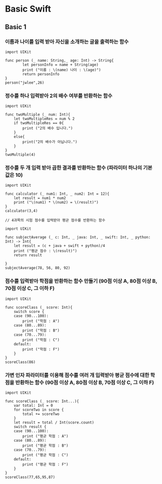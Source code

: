 # Basic Swift

## Basic 1

### 이름과 나이를 입력 받아 자신을 소개하는 글을 출력하는 함수

```
import UIKit

func person (_ name: String,_ age: Int) -> String{
        let personInfo = name + String(age)
        print ("이름 : \(name) 나이 : \(age)")
        return personInfo
}
person("jwlee",26)
```

### 정수를 하나 입력받아 2의 배수 여부를 반환하는 함수

```
import UIKit

func twoMultiple (_ num: Int){
    let twoMultipleRes = num % 2
    if twoMultipleRes == 0{
        print ("2의 배수 입니다.")
    }
    else{
        print("2의 배수가 아닙니다.")
    }
}
twoMultiple(4)
```

### 정수를 두 개 입력 받아 곱한 결과를 반환하는 함수 (파라미터 하나의 기본 값은 10)

```
import UIKit

func calculator (_ num1: Int, _ num2: Int = 12){
    let result = num1 * num2
    print ("\(num1) * \(num2) = \(result)")
}
calculator(3,4)

// 4과목의 시험 점수를 입력받아 평균 점수를 반환하는 함수

import UIKit

func subjectAverage (_ c: Int, _ java: Int, _ swift: Int, _ python: Int) -> Int{
    let result = (c + java + swift + python)/4
    print ("평균 점수 : \(result)")
    return result
    
}
subjectAverage(78, 56, 80, 92)
```

### 점수를 입력받아 학점을 반환하는 함수 만들기 (90점 이상 A, 80점 이상 B, 70점 이상 C, 그 이하 F)

```
import UIKit

func scoreClass (_ score: Int){
    switch score {
    case (90...100):
        print ("학점 : A")
    case (80...89):
        print ("학점 : B")
    case (70...79):
        print ("학점 : C")
    default:
        print ("학점 : F")
    }
}
scoreClass(86)
```

### 가변 인자 파라미터를 이용해 점수를 여러 개 입력받아 평균 점수에 대한 학점을 반환하는 함수 (90점 이상 A, 80점 이상 B, 70점 이상 C, 그 이하 F)

```
import UIKit

func scoreClass (_ score: Int...){
    var total: Int = 0
    for scoreTwo in score {
        total += scoreTwo
    }
    let result = total / Int(score.count)
    switch result {
    case (90...100):
        print ("평균 학점 : A")
    case (80...89):
        print ("평균 학점 : B")
    case (70...79):
        print ("평균 학점 : C")
    default:
        print ("평균 학점 : F")
    }
}
scoreClass(77,65,95,87)
```
